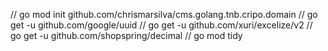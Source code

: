 
// go mod init github.com/chrismarsilva/cms.golang.tnb.cripo.domain
// go get -u github.com/google/uuid
// go get -u github.com/xuri/excelize/v2
// go get -u github.com/shopspring/decimal
// go mod tidy